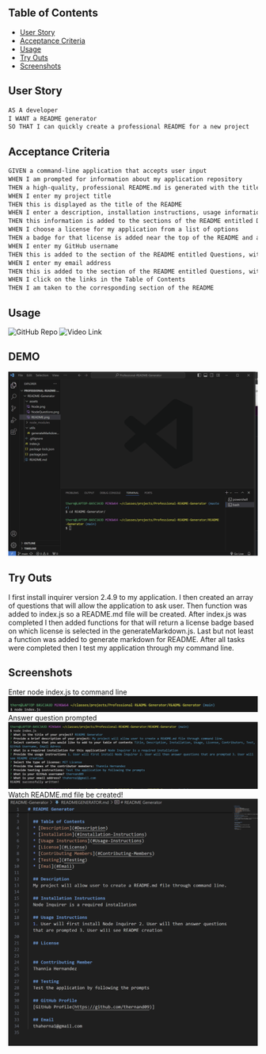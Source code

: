 ## Table of Contents
* [User Story](#user-story)
* [Acceptance Criteria](#acceptance-criteria)
* [Usage](#usage)
* [Try Outs](#try-outs)
* [Screenshots](#screenshots)

## User Story

```md
AS A developer
I WANT a README generator
SO THAT I can quickly create a professional README for a new project
```

## Acceptance Criteria

```md
GIVEN a command-line application that accepts user input
WHEN I am prompted for information about my application repository
THEN a high-quality, professional README.md is generated with the title of my project and sections entitled Description, Table of Contents, Installation, Usage, License, Contributing, Tests, and Questions
WHEN I enter my project title
THEN this is displayed as the title of the README
WHEN I enter a description, installation instructions, usage information, contribution guidelines, and test instructions
THEN this information is added to the sections of the README entitled Description, Installation, Usage, Contributing, and Tests
WHEN I choose a license for my application from a list of options
THEN a badge for that license is added near the top of the README and a notice is added to the section of the README entitled License that explains which license the application is covered under
WHEN I enter my GitHub username
THEN this is added to the section of the README entitled Questions, with a link to my GitHub profile
WHEN I enter my email address
THEN this is added to the section of the README entitled Questions, with instructions on how to reach me with additional questions
WHEN I click on the links in the Table of Contents
THEN I am taken to the corresponding section of the README
```

## Usage

![GitHub Repo](https://github.com/thernand09/README-Generator)
![Video Link]()

## DEMO

![Video](./assets/Animation.gif)


## Try Outs

I first install inquirer version 2.4.9 to my application. I then created an array of questions that will allow the application to ask user. Then function was added to index.js so a README.md file will be created. After index.js was completed I then added functions for that will return a license badge based on which license is selected in the generateMarkdown.js. Last but not least a function was added to generate markdown for README. After all tasks were completed then I test my application through my command line.

## Screenshots
Enter node index.js to command line
![Enter node index.js to command line](./assets/Node.png)
Answer question prompted
![Answer question prompted](./assets/NodeQuestions.png)
Watch README.md file be created!
![Watch README.md file be created!](./assets/README.png)
